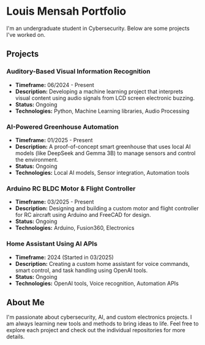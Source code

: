 # Louis Mensah Portfolio

I'm an undergraduate student in Cybersecurity. Below are some projects I've worked on.

## Projects

### Auditory-Based Visual Information Recognition
- **Timeframe:** 06/2024 - Present
- **Description:** Developing a machine learning project that interprets visual content using audio signals from LCD screen electronic buzzing.
- **Status:** Ongoing
- **Technologies:** Python, Machine Learning libraries, Audio Processing

### AI-Powered Greenhouse Automation
- **Timeframe:** 01/2025 - Present
- **Description:** A proof-of-concept smart greenhouse that uses local AI models (like DeepSeek and Gemma 3B) to manage sensors and control the environment.
- **Status:** Ongoing
- **Technologies:** Local AI models, Sensor integration, Automation tools

### Arduino RC BLDC Motor & Flight Controller
- **Timeframe:** 03/2025 - Present
- **Description:** Designing and building a custom motor and flight controller for RC aircraft using Arduino and FreeCAD for design.
- **Status:** Ongoing
- **Technologies:** Arduino, Fusion360, Electronics

### Home Assistant Using AI APIs
- **Timeframe:** 2024 (Started in 03/2025)
- **Description:** Creating a custom home assistant for voice commands, smart control, and task handling using OpenAI tools.
- **Status:** Ongoing
- **Technologies:** OpenAI tools, Voice recognition, Automation APIs

## About Me

I'm passionate about cybersecurity, AI, and custom electronics projects. I am always learning new tools and methods to bring ideas to life. Feel free to explore each project and check out the individual repositories for more details.
